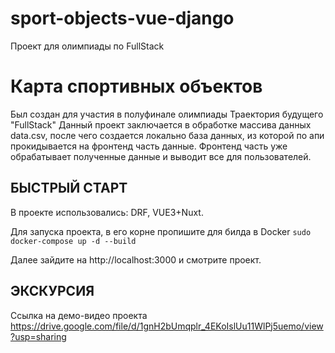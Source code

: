 # sport-objects-vue-django
Проект для олимпиады по FullStack
# Карта спортивных объектов
Был создан для участия в полуфинале олимпиады Траектория будущего "FullStack"
Данный проект заключается в обработке массива данных data.csv, после чего создается локально база данных, из которой по апи прокидывается на фронтенд часть данные. Фронтенд часть уже обрабатывает полученные данные и выводит все для пользователей.

## БЫСТРЫЙ СТАРТ
В проекте использовались: DRF, VUE3+Nuxt.

Для запуска проекта, в его корне пропишите для билда в Docker ```sudo docker-compose up -d --build```

Далее зайдите на http://localhost:3000 и смотрите проект.

## ЭКСКУРСИЯ
Ссылка на демо-видео проекта 
https://drive.google.com/file/d/1gnH2bUmqplr_4EKoIslUu11WlPj5uemo/view?usp=sharing




